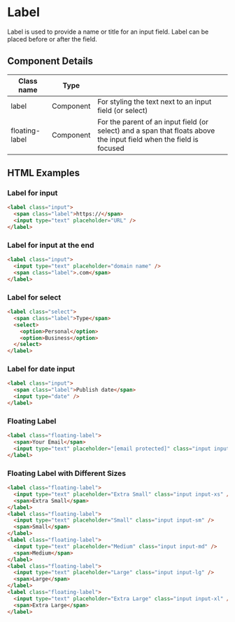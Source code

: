 # Label

Label is used to provide a name or title for an input field. Label can be placed before or after the field.

## Component Details

| Class name | Type |  |
| --- | --- | --- |
| label | Component | For styling the text next to an input field (or select) |
| floating-label | Component | For the parent of an input field (or select) and a span that floats above the input field when the field is focused |

## HTML Examples

### Label for input

```html
<label class="input">
  <span class="label">https://</span>
  <input type="text" placeholder="URL" />
</label>
```

### Label for input at the end

```html
<label class="input">
  <input type="text" placeholder="domain name" />
  <span class="label">.com</span>
</label>
```

### Label for select

```html
<label class="select">
  <span class="label">Type</span>
  <select>
    <option>Personal</option>
    <option>Business</option>
  </select>
</label>
```

### Label for date input

```html
<label class="input">
  <span class="label">Publish date</span>
  <input type="date" />
</label>
```

### Floating Label

```html
<label class="floating-label">
  <span>Your Email</span>
  <input type="text" placeholder="[email protected]" class="input input-md" />
</label>
```

### Floating Label with Different Sizes

```html
<label class="floating-label">
  <input type="text" placeholder="Extra Small" class="input input-xs" />
  <span>Extra Small</span>
</label>
<label class="floating-label">
  <input type="text" placeholder="Small" class="input input-sm" />
  <span>Small</span>
</label>
<label class="floating-label">
  <input type="text" placeholder="Medium" class="input input-md" />
  <span>Medium</span>
</label>
<label class="floating-label">
  <input type="text" placeholder="Large" class="input input-lg" />
  <span>Large</span>
</label>
<label class="floating-label">
  <input type="text" placeholder="Extra Large" class="input input-xl" />
  <span>Extra Large</span>
</label>
```

